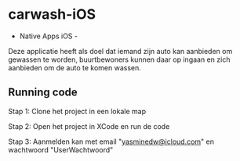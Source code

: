 # carwash-iOS
- Native Apps iOS -

Deze applicatie heeft als doel dat iemand zijn auto kan aanbieden om gewassen te worden, buurtbewoners kunnen daar op ingaan en zich aanbieden om de auto te komen wassen. 

## Running code
Stap 1: Clone het project in een lokale map 

Stap 2: Open het project in XCode en run de code

Stap 3: Aanmelden kan met email "yasminedw@icloud.com" en wachtwoord "UserWachtwoord"

